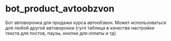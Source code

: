 # bot_product_avtoobzvon
Бот автоворонка для продажи курса автообзвон. Может использоваться для любой другой автоворонки (гугл таблица в качестве настройки текста для постов, паузы, кнопки для оплаты и тд)
